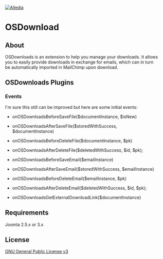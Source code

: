 [![Alledia](https://www.alledia.com/images/logo_circle_small.png)](https://www.alledia.com)

OSDownload
============

## About

OSDownloads is an extension to help you manage your downloads. It allows you to easily provide downloads in exchange for emails, which can in turn be automatically imported in MailChimp upon download.

## OSDownloads Plugins

### Events

I'm sure this still can be improved but here are some initial events:

* onOSDownloadsBeforeSaveFile($documentInstance, $isNew)
* onOSDownloadsAfterSaveFile($storedWithSuccess, $documentInstance)
* onOSDownloadsBeforeDeleteFile($documentInstance, $pk)
* onOSDownloadsAfterDeleteFile($deletedWithSuccess, $id, $pk);

* onOSDownloadsBeforeSaveEmail($emailInstance)
* onOSDownloadsAfterSaveEmail($storedWithSuccess, $emailInstance)
* onOSDownloadsBeforeDeleteEmail($emailInstance, $pk)
* onOSDownloadsAfterDeleteEmail($deletedWithSuccess, $id, $pk);

* onOSDownloadsGetExternalDownloadLink($documentInstance)

## Requirements

Joomla 2.5.x or 3.x

## License

[GNU General Public License v3](http://www.gnu.org/copyleft/gpl.html)
